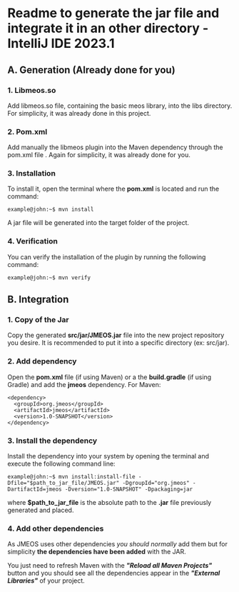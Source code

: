 # Readme to generate the jar file and integrate it in an other directory - IntelliJ IDE 2023.1
## A. Generation (Already done for you)
### 1. Libmeos.so
  Add libmeos.so file, containing the basic meos library, into the libs directory. For simplicity, it was already done in this project.
### 2. Pom.xml
  Add manually the libmeos plugin into the Maven dependency through the pom.xml file **<build>**. Again for simplicity, it was already done for you.
### 3. Installation
  To install it, open the terminal where the **pom.xml** is located and run the command: 
  ```console
  example@john:~$ mvn install
  ```
  A jar file will be generated into the target folder of the project.

### 4. Verification
  You can verify the installation of the plugin by running the following command: 
   ```console
  example@john:~$ mvn verify
  ```

## B. Integration

### 1. Copy of the Jar
  Copy the generated **src/jar/JMEOS.jar** file into the new project repository you desire. It is recommended to put it into a specific directory (ex: src/jar).

### 2. Add dependency
  Open the **pom.xml** file (if using Maven) or a the **build.gradle** (if using Gradle) and add the **jmeos** dependency. For Maven: 
  ```
  <dependency>
    <groupId>org.jmeos</groupId>
    <artifactId>jmeos</artifactId>
    <version>1.0-SNAPSHOT</version>
  </dependency>
  ```

### 3. Install the dependency

  Install the dependency into your system by opening the terminal and execute the following command line:
  ```console
  example@john:~$ mvn install:install-file -Dfile="$path_to_jar_file/JMEOS.jar" -DgroupId="org.jmeos" -DartifactId=jmeos -Dversion="1.0-SNAPSHOT" -Dpackaging=jar

  ```
  where **$path_to_jar_file** is the absolute path to the **.jar** file previously generated and placed.

### 4. Add other dependencies

As JMEOS uses other dependencies *you should normally* add them but for simplicity **the dependencies have been added** with the JAR.

You just need to refresh Maven with the ***"Reload all Maven Projects"*** button and you should see all the dependencies appear in the ***"External Libraries"*** of your project.
  
